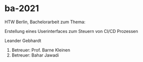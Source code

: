 # ba-2021

HTW Berlin, Bachelorarbeit zum Thema:

Erstellung eines Userinterfaces zum Steuern von CI/CD Prozessen

Leander Gebhardt

1. Betreuer: Prof. Barne Kleinen
2. Betreuer: Bahar Jawadi
